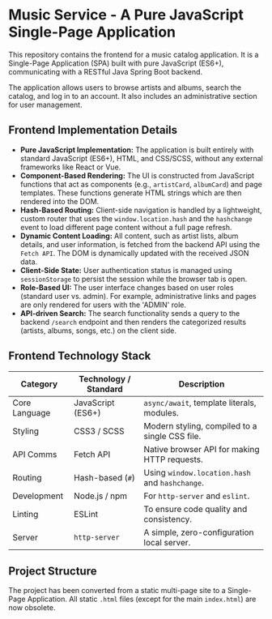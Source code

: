 # Music Service - A Pure JavaScript Single-Page Application

This repository contains the frontend for a music catalog application. It is a Single-Page Application (SPA) built with pure JavaScript (ES6+), communicating with a RESTful Java Spring Boot backend.

The application allows users to browse artists and albums, search the catalog, and log in to an account. It also includes an administrative section for user management.

## Frontend Implementation Details

* **Pure JavaScript Implementation:** The application is built entirely with standard JavaScript (ES6+), HTML, and CSS/SCSS, without any external frameworks like React or Vue.
* **Component-Based Rendering:** The UI is constructed from JavaScript functions that act as components (e.g., `artistCard`, `albumCard`) and page templates. These functions generate HTML strings which are then rendered into the DOM.
* **Hash-Based Routing:** Client-side navigation is handled by a lightweight, custom router that uses the `window.location.hash` and the `hashchange` event to load different page content without a full page refresh.
* **Dynamic Content Loading:** All content, such as artist lists, album details, and user information, is fetched from the backend API using the `Fetch API`. The DOM is dynamically updated with the received JSON data.
* **Client-Side State:** User authentication status is managed using `sessionStorage` to persist the session while the browser tab is open.
* **Role-Based UI:** The user interface changes based on user roles (standard user vs. admin). For example, administrative links and pages are only rendered for users with the 'ADMIN' role.
* **API-driven Search:** The search functionality sends a query to the backend `/search` endpoint and then renders the categorized results (artists, albums, songs, etc.) on the client side.

## Frontend Technology Stack

| Category      | Technology / Standard                 | Description                                    |
| ------------- | ------------------------------------- | ---------------------------------------------- |
| Core Language | JavaScript (ES6+)                     | `async/await`, template literals, modules.     |
| Styling       | CSS3 / SCSS                           | Modern styling, compiled to a single CSS file. |
| API Comms     | Fetch API                             | Native browser API for making HTTP requests.   |
| Routing       | Hash-based (`#`)                      | Using `window.location.hash` and `hashchange`. |
| Development   | Node.js / npm                         | For `http-server` and `eslint`.                |
| Linting       | ESLint                                | To ensure code quality and consistency.        |
| Server        | `http-server`                         | A simple, zero-configuration local server.     |

## Project Structure

The project has been converted from a static multi-page site to a Single-Page Application. All static `.html` files (except for the main `index.html`) are now obsolete.